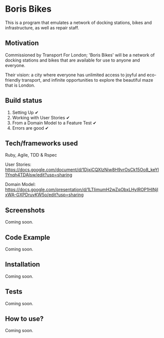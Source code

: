 # Boris Bikes #

This is a program that emulates a network of docking stations, bikes and infrastructure, as well as repair staff.

## Motivation ##

Commissioned by Transport For London; 'Boris Bikes' will be a network of docking stations and bikes that are available for use to anyone and everyone.

Their vision: a city where everyone has unlimited access to joyful and eco-friendly transport, and infinite opportunities to explore the beautiful maze that is London.

## Build status ##
1. Setting Up ✔
2. Working with User Stories ✔
3. From a Domain Model to a Feature Test ✔
4. Errors are good ✔

## Tech/frameworks used ##
Ruby, Agile, TDD & Rspec

User Stories:
https://docs.google.com/document/d/1DjxiCQXIzNiw8H9vrOsCk15Oo8_keYl1Ynqh4TDAlsw/edit?usp=sharing

Domain Model:
https://docs.google.com/presentation/d/1LTIimumH2wZqObxLHyIROP1HINjIxWA-GXPDruvKW5o/edit?usp=sharing

## Screenshots ##
Coming soon.

## Code Example ##
Coming soon.

## Installation ##
Coming soon.

## Tests ##
Coming soon.

## How to use? ##
Coming soon.
